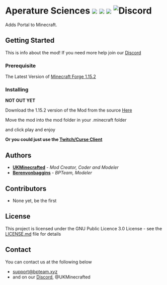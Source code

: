 # Aperature Sciences ![](https://img.shields.io/badge/Minecraft-1.15.2-blue.svg) ![](https://img.shields.io/badge/Latest%20Version-0.1-blue.svg) ![](https://img.shields.io/badge/Mod%20Status-Incomplete-red.svg) ![Discord](https://img.shields.io/discord/538796875311218721)

Adds Portal to Minecraft.

## Getting Started

This is info about the mod!
If you need more help join our [Discord](https://discord.gg/Zawfp6K)

### Prerequisite
The Latest Version of [Minecraft  Forge 1.15.2](https://www.minecraftforge.net)

### Installing
**NOT OUT YET**

Download the 1.15.2 version of the Mod from the source [Here]()

Move the mod into the mod folder in your .minecraft folder

and click play and enjoy

**Or you could just use the [Twitch/Curse Client](https://app.twitch.tv/download)**

## Authors

* **[UKMinecrafted](https://GitHub.com/UKMinecrafted)** - *Mod Creator, Coder and Modeler*
* **[Berenvonbaggins](https://github.com/berenvonbaggins)** - *BPTeam, Modeler*

## Contributors

* None yet, be the first

## License

This project is licensed under the GNU Public Licence 3.0  License - see the [LICENSE.md](LICENSE.md) file for details

## Contact
You can contact us at the following below
* support@bpteam.xyz
* and on our [Discord](https://discord.gg/Zawfp6K), @UKMinecrafted
